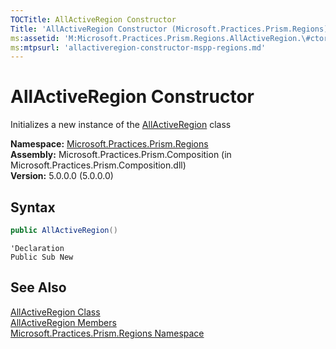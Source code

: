 ```yaml
---
TOCTitle: AllActiveRegion Constructor
Title: 'AllActiveRegion Constructor (Microsoft.Practices.Prism.Regions)'
ms:assetid: 'M:Microsoft.Practices.Prism.Regions.AllActiveRegion.\#ctor'
ms:mtpsurl: 'allactiveregion-constructor-mspp-regions.md'
---
```



# AllActiveRegion Constructor

Initializes a new instance of the [AllActiveRegion](https://msdn.microsoft.com/library/microsoft.practices.prism.regions.allactiveregion) class

**Namespace:** [Microsoft.Practices.Prism.Regions](https://msdn.microsoft.com/library/microsoft.practices.prism.regions)  
**Assembly:** Microsoft.Practices.Prism.Composition (in Microsoft.Practices.Prism.Composition.dll)  
**Version:** 5.0.0.0 (5.0.0.0)

## Syntax

```C#
public AllActiveRegion()
```

```VB
'Declaration
Public Sub New
```

## See Also

[AllActiveRegion Class](https://msdn.microsoft.com/library/microsoft.practices.prism.regions.allactiveregion)  
[AllActiveRegion Members](https://msdn.microsoft.com/en-us/library/microsoft.practices.prism.regions.allactiveregion_members)  
[Microsoft.Practices.Prism.Regions Namespace](https://msdn.microsoft.com/library/microsoft.practices.prism.regions)  